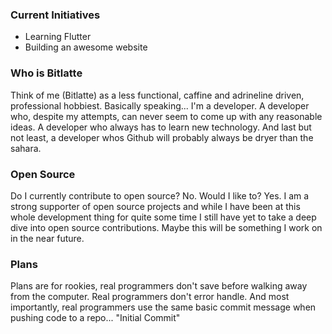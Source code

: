 ### Current Initiatives
* Learning Flutter
* Building an awesome website

### Who is Bitlatte
Think of me (Bitlatte) as a less functional, caffine and adrineline driven, professional hobbiest.
Basically speaking... I\'m a developer. A developer who, despite my attempts, can never seem
to come up with any reasonable ideas. A developer who always has to learn new technology.
And last but not least, a developer whos Github will probably always be dryer than the sahara.

### Open Source
Do I currently contribute to open source? No. Would I like to? Yes. I am a strong supporter of
open source projects and while I have been at this whole development thing for quite some time
I still have yet to take a deep dive into open source contributions. Maybe this will be something
I work on in the near future.

### Plans
Plans are for rookies, real programmers don\'t save before walking away from the computer.
Real programmers don\'t error handle. And most importantly, real programmers use the same
basic commit message when pushing code to a repo... "Initial Commit"
